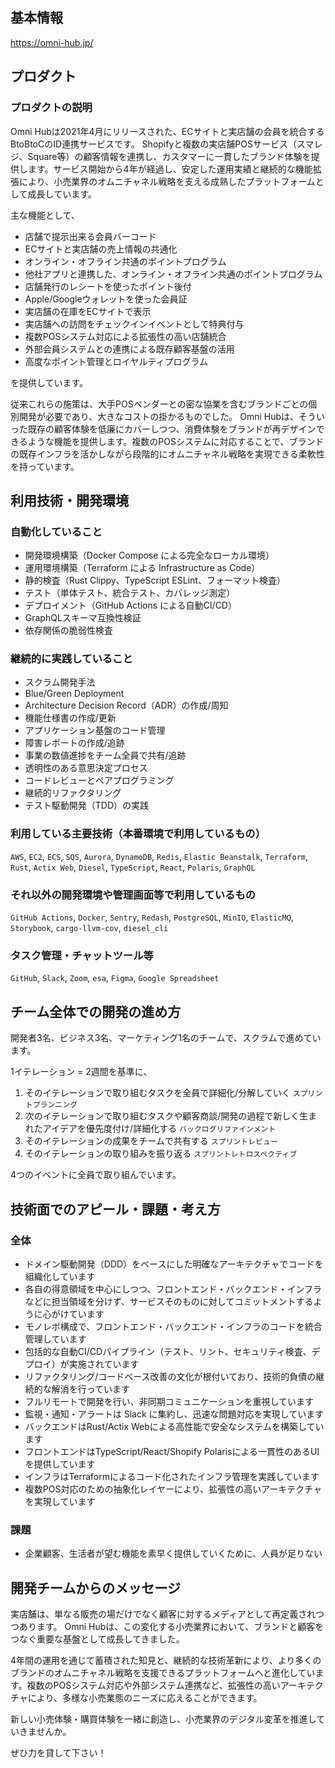 ## 基本情報

https://omni-hub.jp/

## プロダクト

### プロダクトの説明

Omni Hubは2021年4月にリリースされた、ECサイトと実店舗の会員を統合するBtoBtoCのID連携サービスです。
Shopifyと複数の実店舗POSサービス（スマレジ、Square等）の顧客情報を連携し、カスタマーに一貫したブランド体験を提供します。サービス開始から4年が経過し、安定した運用実績と継続的な機能拡張により、小売業界のオムニチャネル戦略を支える成熟したプラットフォームとして成長しています。

主な機能として、

* 店舗で提示出来る会員バーコード
* ECサイトと実店舗の売上情報の共通化
* オンライン・オフライン共通のポイントプログラム
* 他社アプリと連携した、オンライン・オフライン共通のポイントプログラム
* 店舗発行のレシートを使ったポイント後付
* Apple/Googleウォレットを使った会員証
* 実店舗の在庫をECサイトで表示
* 実店舗への訪問をチェックインイベントとして特典付与
* 複数POSシステム対応による拡張性の高い店舗統合
* 外部会員システムとの連携による既存顧客基盤の活用
* 高度なポイント管理とロイヤルティプログラム

を提供しています。

従来これらの施策は、大手POSベンダーとの密な協業を含むブランドごとの個別開発が必要であり、大きなコストの掛かるものでした。
Omni Hubは、そういった既存の顧客体験を低廉にカバーしつつ、消費体験をブランドが再デザインできるような機能を提供します。複数のPOSシステムに対応することで、ブランドの既存インフラを活かしながら段階的にオムニチャネル戦略を実現できる柔軟性を持っています。

## 利用技術・開発環境

### 自動化していること

- 開発環境構築（Docker Compose による完全なローカル環境）
- 運用環境構築（Terraform による Infrastructure as Code）
- 静的検査（Rust Clippy、TypeScript ESLint、フォーマット検査）
- テスト（単体テスト、統合テスト、カバレッジ測定）
- デプロイメント（GitHub Actions による自動CI/CD）
- GraphQLスキーマ互換性検証
- 依存関係の脆弱性検査

### 継続的に実践していること

- スクラム開発手法
- Blue/Green Deployment
- Architecture Decision Record（ADR）の作成/周知
- 機能仕様書の作成/更新
- アプリケーション基盤のコード管理
- 障害レポートの作成/追跡
- 事業の数値進捗をチーム全員で共有/追跡
- 透明性のある意思決定プロセス
- コードレビューとペアプログラミング
- 継続的リファクタリング
- テスト駆動開発（TDD）の実践

### 利用している主要技術（本番環境で利用しているもの）

`AWS`, `EC2`, `ECS`, `SQS`, `Aurora`, `DynamoDB`, `Redis`, `Elastic Beanstalk`, `Terraform`, `Rust`, `Actix Web`, `Diesel`, `TypeScript`, `React`, `Polaris`, `GraphQL`

### それ以外の開発環境や管理画面等で利用しているもの

`GitHub Actions`, `Docker`, `Sentry`, `Redash`, `PostgreSQL`, `MinIO`, `ElasticMQ`, `Storybook`, `cargo-llvm-cov`, `diesel_cli`

### タスク管理・チャットツール等

`GitHub`, `Slack`, `Zoom`, `esa`, `Figma`, `Google Spreadsheet`

## チーム全体での開発の進め方

開発者3名、ビジネス3名、マーケティング1名のチームで、スクラムで進めています。

1イテレーション = 2週間を基準に、

1. そのイテレーションで取り組むタスクを全員で詳細化/分解していく `スプリントプランニング`
1. 次のイテレーションで取り組むタスクや顧客商談/開発の過程で新しく生まれたアイデアを優先度付け/詳細化する `バックログリファインメント`
1. そのイテレーションの成果をチームで共有する `スプリントレビュー`
1. そのイテレーションの取り組みを振り返る `スプリントレトロスペクティブ`

4つのイベントに全員で取り組んでいます。

## 技術面でのアピール・課題・考え方

### 全体

- ドメイン駆動開発（DDD）をベースにした明確なアーキテクチャでコードを組織化しています
- 各自の得意領域を中心にしつつ、フロントエンド・バックエンド・インフラなどに担当領域を分けず、サービスそのものに対してコミットメントするように心がけています
- モノレポ構成で、フロントエンド・バックエンド・インフラのコードを統合管理しています
- 包括的な自動CI/CDパイプライン（テスト、リント、セキュリティ検査、デプロイ）が実施されています
- リファクタリング/コードベース改善の文化が根付いており、技術的負債の継続的な解消を行っています
- フルリモートで開発を行い、非同期コミュニケーションを重視しています
- 監視・通知・アラートは Slack に集約し、迅速な問題対応を実現しています
- バックエンドはRust/Actix Webによる高性能で安全なシステムを構築しています
- フロントエンドはTypeScript/React/Shopify Polarisによる一貫性のあるUIを提供しています
- インフラはTerraformによるコード化されたインフラ管理を実践しています
- 複数POS対応のための抽象化レイヤーにより、拡張性の高いアーキテクチャを実現しています

### 課題

- 企業顧客、生活者が望む機能を素早く提供していくために、人員が足りない

## 開発チームからのメッセージ

実店舗は、単なる販売の場だけでなく顧客に対するメディアとして再定義されつつあります。
Omni Hubは、この変化する小売業界において、ブランドと顧客をつなぐ重要な基盤として成長してきました。

4年間の運用を通じて蓄積された知見と、継続的な技術革新により、より多くのブランドのオムニチャネル戦略を支援できるプラットフォームへと進化しています。複数のPOSシステム対応や外部システム連携など、拡張性の高いアーキテクチャにより、多様な小売業態のニーズに応えることができます。

新しい小売体験・購買体験を一緒に創造し、小売業界のデジタル変革を推進していきませんか。

ぜひ力を貸して下さい！

